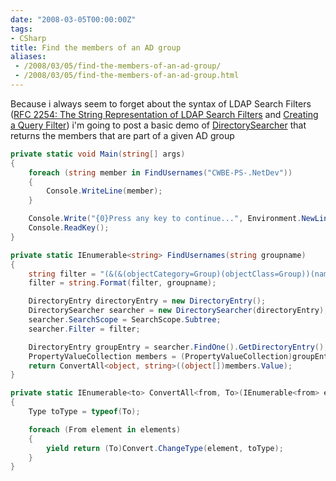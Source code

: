 ```yaml
---
date: "2008-03-05T00:00:00Z"
tags:
- CSharp
title: Find the members of an AD group
aliases:
 - /2008/03/05/find-the-members-of-an-ad-group/
 - /2008/03/05/find-the-members-of-an-ad-group.html
---
```

Because i always seem to forget about the syntax of LDAP Search Filters ([RFC 2254: The String Representation of LDAP Search Filters](http://www.ietf.org/rfc/rfc2254.txt) and [Creating a Query Filter](http://msdn2.microsoft.com/en-us/library/ms675768(VS.85).aspx)) i'm going to post a basic demo of [DirectorySearcher](http://msdn2.microsoft.com/en-us/library/system.directoryservices.directorysearcher.aspx) that returns the members that are part of a given AD group

```csharp
private static void Main(string[] args)
{
	foreach (string member in FindUsernames("CWBE-PS-.NetDev"))
	{
		Console.WriteLine(member);
	}

	Console.Write("{0}Press any key to continue...", Environment.NewLine);
	Console.ReadKey();
}

private static IEnumerable<string> FindUsernames(string groupname)
{
	string filter = "(&(&(objectCategory=Group)(objectClass=Group))(name={0}))";
	filter = string.Format(filter, groupname);

	DirectoryEntry directoryEntry = new DirectoryEntry();
	DirectorySearcher searcher = new DirectorySearcher(directoryEntry);
	searcher.SearchScope = SearchScope.Subtree;
	searcher.Filter = filter;

	DirectoryEntry groupEntry = searcher.FindOne().GetDirectoryEntry();
	PropertyValueCollection members = (PropertyValueCollection)groupEntry.Properties["member"];
	return ConvertAll<object, string>((object[])members.Value);
}

private static IEnumerable<to> ConvertAll<from, To>(IEnumerable<from> elements)
{
	Type toType = typeof(To);

	foreach (From element in elements)
	{
		yield return (To)Convert.ChangeType(element, toType);
	}
}
```
